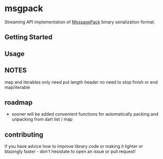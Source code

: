 # msgpack

Streaming API implementation of [MessagePack](https://msgpack.org/) binary serialization format.


## Getting Started

## Usage

## NOTES

map and iterables
only need put length header
no need to stop finish or end map/iterable


## roadmap

* sooner will be added convenient functions for automatically packing and unpacking from dart list / map

## contributing

if you have advice how to improve library code or making it lighter or blazingly faster - don't hesistate to open an issue or pull request!
